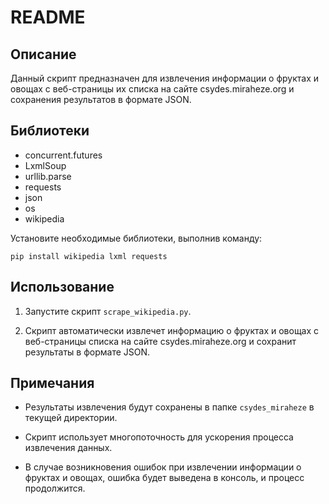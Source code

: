 # README

## Описание

Данный скрипт предназначен для извлечения информации о фруктах и овощах с веб-страницы их списка на сайте csydes.miraheze.org и сохранения результатов в формате JSON.

## Библиотеки
- concurrent.futures
- LxmlSoup
- urllib.parse
- requests
- json
- os
- wikipedia

Установите необходимые библиотеки, выполнив команду:
   ```
   pip install wikipedia lxml requests
   ```

## Использование

1. Запустите скрипт `scrape_wikipedia.py`.

2. Скрипт автоматически извлечет информацию о фруктах и овощах с веб-страницы списка на сайте csydes.miraheze.org и сохранит результаты в формате JSON.

## Примечания

- Результаты извлечения будут сохранены в папке `csydes_miraheze` в текущей директории.

- Скрипт использует многопоточность для ускорения процесса извлечения данных.

- В случае возникновения ошибок при извлечении информации о фруктах и овощах, ошибка будет выведена в консоль, и процесс продолжится.
